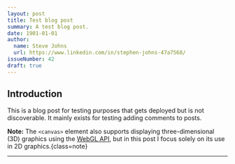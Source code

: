 ```yaml
---
layout: post
title: Test blog post
summary: A test blog post.
date: 1901-01-01
author:
  name: Steve Johns
  url: https://www.linkedin.com/in/stephen-johns-47a7568/
issueNumber: 42
draft: true
---
```


## Introduction

This is a blog post for testing purposes that gets deployed but is not discoverable. It mainly exists for testing adding comments to posts.

**Note:** The `<canvas>` element also supports displaying three-dimensional (3D) graphics using the [WebGL API](https://developer.mozilla.org/en-US/docs/Web/API/WebGL_API), but in this post I focus solely on its use in 2D graphics.{class=note}

---
